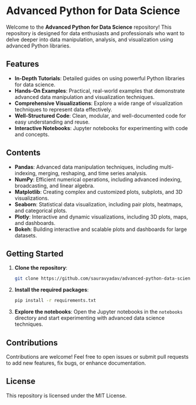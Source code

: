 # Advanced Python for Data Science

Welcome to the **Advanced Python for Data Science** repository! This repository is designed for data enthusiasts and professionals who want to delve deeper into data manipulation, analysis, and visualization using advanced Python libraries.

## Features
- **In-Depth Tutorials**: Detailed guides on using powerful Python libraries for data science.
- **Hands-On Examples**: Practical, real-world examples that demonstrate advanced data manipulation and visualization techniques.
- **Comprehensive Visualizations**: Explore a wide range of visualization techniques to represent data effectively.
- **Well-Structured Code**: Clean, modular, and well-documented code for easy understanding and reuse.
- **Interactive Notebooks**: Jupyter notebooks for experimenting with code and concepts.

## Contents
- **Pandas**: Advanced data manipulation techniques, including multi-indexing, merging, reshaping, and time series analysis.
- **NumPy**: Efficient numerical operations, including advanced indexing, broadcasting, and linear algebra.
- **Matplotlib**: Creating complex and customized plots, subplots, and 3D visualizations.
- **Seaborn**: Statistical data visualization, including pair plots, heatmaps, and categorical plots.
- **Plotly**: Interactive and dynamic visualizations, including 3D plots, maps, and dashboards.
- **Bokeh**: Building interactive and scalable plots and dashboards for large datasets.

## Getting Started
1. **Clone the repository**:
    ```bash
    git clone https://github.com/sauravyadav/advanced-python-data-science.git
    ```
2. **Install the required packages**:
    ```bash
    pip install -r requirements.txt
    ```
3. **Explore the notebooks**:
    Open the Jupyter notebooks in the `notebooks` directory and start experimenting with advanced data science techniques.

## Contributions
Contributions are welcome! Feel free to open issues or submit pull requests to add new features, fix bugs, or enhance documentation.

## License
This repository is licensed under the MIT License.
